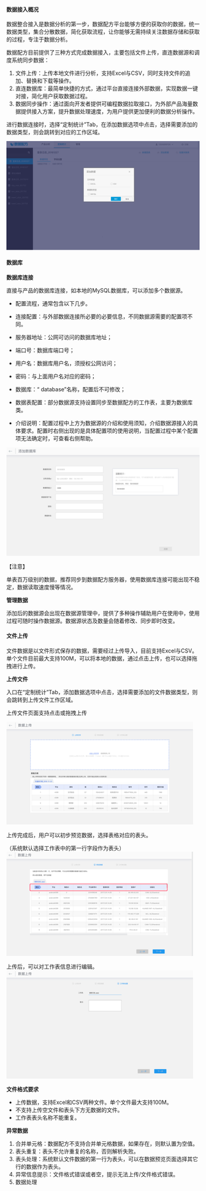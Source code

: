 #### **数据接入概况**

数据整合接入是数据分析的第一步，数据配方平台能够方便的获取你的数据，统一数据类型，集合分散数据，简化获取流程，让你能够无需持续关注数据存储和获取的过程，专注于数据分析。

数据配方目前提供了三种方式完成数据接入，主要包括文件上传，直连数据源和调度系统同步数据：

1. 文件上传：上传本地文件进行分析，支持Excel与CSV，同时支持文件的追加、替换和下载等操作。
2. 直连数据库：最简单快捷的方式，通过平台直接连接外部数据，实现数据一键对接，简化用户获取数据过程。
3. 数据同步操作：通过面向开发者提供可编程数据拉取接口，为外部产品海量数据提供接入方案，提升数据处理速度，为用户提供更加便利的数据分析操作。

进行数据连接时，选择“定制统计”Tab，在添加数据选项中点击，选择需要添加的数据类型，则会跳转到对应的工作区域。

![](/assets/添加数据1.png)

#### **数据库**

**数据库连接**

直接与产品的数据库连接，如本地的MySQL数据库，可以添加多个数据源。

* 配置流程，通常包含以下几步。

* 连接配置：与外部数据连接所必要的必要信息，不同数据源需要的配置项不同。

* 服务器地址：公网可访问的数据库地址；

* 端口号：数据库端口号；

* 用户名：数据库用户名，须授权公网访问；

* 密码：与上面用户名对应的密码；

* 数据库：“ database”名称，配置后不可修改；

* 数据表配置：部分数据源支持设置同步至数据配方的工作表，主要为数据库类。

* 介绍说明：配置过程中上方为数据源的介绍和使用须知，介绍数据源接入的具体要求。配置时右侧出现的是具体配置项的使用说明，当配置过程中某个配置项无法确定时，可查看右侧帮助。

![](/assets/添加数据库.png)

【注意】

单表百万级别的数据，推荐同步到数据配方服务器，使用数据库连接可能出现不稳定，数据读取速度慢等情况。

**管理数据**

添加后的数据源会出现在数据源管理中，提供了多种操作辅助用户在使用中，使用过程可随时操作数据源。数据源状态及数量会随着修改、同步即时改变。

#### **文件上传**

文件数据是以文件形式保存的数据，需要经过上传导入，目前支持Excel与CSV。单个文件目前最大支持100M，可以将本地的数据，通过点击上传，也可以选择拖拽进行上传。

**上传文件**

入口在“定制统计”Tab，添加数据选项中点击，选择需要添加的文件数据类型，则会跳转到上传文件工作区域。

上传文件页面支持点击或拖拽上传

![](/assets/上传文件数据1.png)

上传完成后，用户可以初步预览数据，选择表格对应的表头。

（系统默认选择工作表中的第一行字段作为表头）![](/assets/上传文件数据2.png)

上传后，可以对工作表信息进行编辑。![](/assets/上传文件数据3.png)

**文件格式要求**

* 上传数据，支持Excel和CSV两种文件。单个文件最大支持100M。
* 不支持上传空文件和表头下方无数据的文件。
* 工作表表头名称不能重复。

**异常数据**

1. 合并单元格：数据配方不支持合并单元格数据，如果存在，则默认置为空值。
2. 表头重复：表头不允许重复的名称，否则解析失败。
3. 表头处理：系统默认文件数据的第一行为表头，可以在数据预览页面选择其它行的数据作为表头。
4. 异常信息提示：文件格式错误或者空，提示无法上传/文件格式错误。
5. 数据处理



